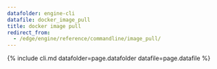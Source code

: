 ```yaml
---
datafolder: engine-cli
datafile: docker_image_pull
title: docker image pull
redirect_from:
  - /edge/engine/reference/commandline/image_pull/
---
```


<!--
Sorry, but the contents of this page are automatically generated from
Docker's source code. If you want to suggest a change to the text that appears
here, you'll need to find the string by searching this repo:

https://github.com/docker/cli
-->

{% include cli.md datafolder=page.datafolder datafile=page.datafile %}

